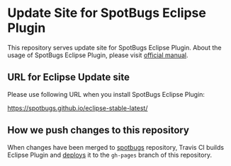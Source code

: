 # Update Site for SpotBugs Eclipse Plugin

This repository serves update site for SpotBugs Eclipse Plugin.
About the usage of SpotBugs Eclipse Plugin, please visit [official manual](http://spotbugs.readthedocs.io/en/latest/eclipse.html).

## URL for Eclipse Update site

Please use following URL when you install SpotBugs Eclipse Plugin:

https://spotbugs.github.io/eclipse-stable-latest/

## How we push changes to this repository

When changes have been merged to [spotbugs](https://github.com/spotbugs/spotbugs) repository,
Travis CI builds Eclipse Plugin and [deploys](https://docs.travis-ci.com/user/deployment/pages/) it to the `gh-pages` branch of this repository.
